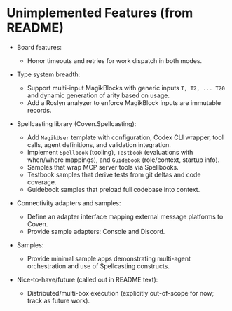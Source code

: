 # Unimplemented Features (from README)

- Board features:
  - Honor timeouts and retries for work dispatch in both modes.

- Type system breadth:
  - Support multi-input MagikBlocks with generic inputs `T, T2, ... T20` and dynamic generation of arity based on usage.
  - Add a Roslyn analyzer to enforce MagikBlock inputs are immutable records.

- Spellcasting library (Coven.Spellcasting):
  - Add `MagikUser` template with configuration, Codex CLI wrapper, tool calls, agent definitions, and validation integration.
  - Implement `Spellbook` (tooling), `Testbook` (evaluations with when/where mappings), and `Guidebook` (role/context, startup info).
  - Samples that wrap MCP server tools via Spellbooks.
  - Testbook samples that derive tests from git deltas and code coverage.
  - Guidebook samples that preload full codebase into context.

- Connectivity adapters and samples:
  - Define an adapter interface mapping external message platforms to Coven.
  - Provide sample adapters: Console and Discord.

- Samples:
  - Provide minimal sample apps demonstrating multi-agent orchestration and use of Spellcasting constructs.

- Nice-to-have/future (called out in README text):
  - Distributed/multi-box execution (explicitly out-of-scope for now; track as future work).

